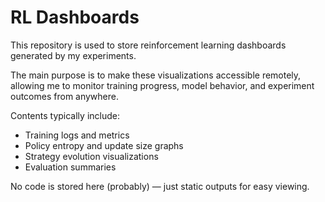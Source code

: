 # RL Dashboards

This repository is used to store reinforcement learning dashboards generated by my experiments.

The main purpose is to make these visualizations accessible remotely, allowing me to monitor training progress, model behavior, and experiment outcomes from anywhere.

Contents typically include:
- Training logs and metrics
- Policy entropy and update size graphs
- Strategy evolution visualizations
- Evaluation summaries

No code is stored here (probably) — just static outputs for easy viewing.
